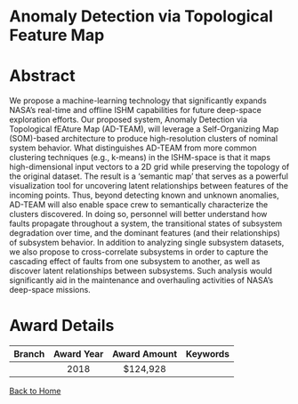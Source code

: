 
Anomaly Detection via Topological Feature Map
=============================================

# Abstract


We propose a machine-learning technology that significantly expands NASA’s real-time and offline ISHM capabilities for future deep-space exploration efforts. Our proposed system, Anomaly Detection via Topological fEAture Map (AD-TEAM), will leverage a Self-Organizing Map (SOM)-based architecture to produce high-resolution clusters of nominal system behavior. What distinguishes AD-TEAM from more common clustering techniques (e.g., k-means) in the ISHM-space is that it maps high-dimensional input vectors to a 2D grid while preserving the topology of the original dataset. The result is a ‘semantic map’ that serves as a powerful visualization tool for uncovering latent relationships between features of the incoming points. Thus, beyond detecting known and unknown anomalies, AD-TEAM will also enable space crew to semantically characterize the clusters discovered. In doing so, personnel will better understand how faults propagate throughout a system, the transitional states of subsystem degradation over time, and the dominant features (and their relationships) of subsystem behavior. In addition to analyzing single subsystem datasets, we also propose to cross-correlate subsystems in order to capture the cascading effect of faults from one subsystem to another, as well as discover latent relationships between subsystems.  Such analysis would significantly aid in the maintenance and overhauling activities of NASA’s deep-space missions.  

# Award Details

|Branch|Award Year|Award Amount|Keywords|
| :---: | :---: | :---: | :---: |
||2018|$124,928||
  
  


[Back to Home](https://github.com/chrischow/dod_sbir_awards#393)